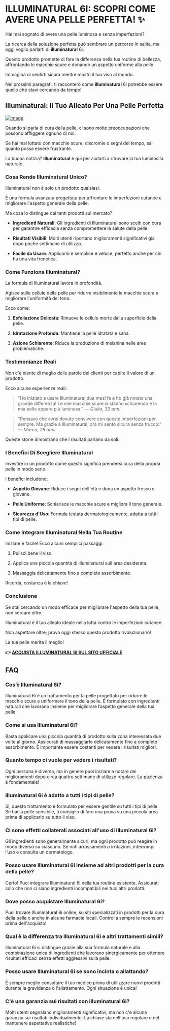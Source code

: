 # ILLUMINATURAL 6I: SCOPRI COME AVERE UNA PELLE PERFETTA! ✨

Hai mai sognato di avere una pelle luminosa e senza imperfezioni? 

La ricerca della soluzione perfetta può sembrare un percorso in salita, ma oggi voglio parlarti di **illuminatural** 6i. 

Questo prodotto promette di fare la differenza nella tua routine di bellezza, affrontando le macchie scure e donando un aspetto uniforme alla pelle. 

Immagina di sentirti sicura mentre mostri il tuo viso al mondo. 

Nei prossimi paragrafi, ti racconterò come **illuminatural** 6i potrebbe essere quello che stavi cercando da tempo!

## Illuminatural: Il Tuo Alleato Per Una Pelle Perfetta

[![Image](https://www2.sellhealth.com/113/illuminatural_468x80-white.gif)](https://gchaffi.com/7wrBSDSw)

Quando si parla di cura della pelle, ci sono molte preoccupazioni che possono affliggere ognuno di noi. 

Se hai mai lottato con macchie scure, discromie o segni del tempo, sai quanto possa essere frustrante. 

La buona notizia? **Illuminatural** è qui per aiutarti a ritrovare la tua luminosità naturale. 

### Cosa Rende Illuminatural Unico?

Illuminatural non è solo un prodotto qualsiasi. 

È una formula avanzata progettata per affrontare le imperfezioni cutanee e migliorare l'aspetto generale della pelle.

Ma cosa lo distingue dai tanti prodotti sul mercato?

- **Ingredienti Naturali**: Gli ingredienti di Illuminatural sono scelti con cura per garantire efficacia senza compromettere la salute della pelle.
  
- **Risultati Visibili**: Molti utenti riportano miglioramenti significativi già dopo poche settimane di utilizzo.
  
- **Facile da Usare**: Applicarlo è semplice e veloce, perfetto anche per chi ha una vita frenetica.

### Come Funziona Illuminatural?

La formula di Illuminatural lavora in profondità. 

Agisce sulle cellule della pelle per ridurre visibilmente le macchie scure e migliorare l'uniformità del tono.

Ecco come:

1. **Esfoliazione Delicata**: Rimuove le cellule morte dalla superficie della pelle.
   
2. **Idratazione Profonda**: Mantiene la pelle idratata e sana.
   
3. **Azione Schiarente**: Riduce la produzione di melanina nelle aree problematiche.

### Testimonianze Reali

Non c'è niente di meglio delle parole dei clienti per capire il valore di un prodotto.

Ecco alcune esperienze reali:

> "Ho iniziato a usare Illuminatural due mesi fa e ho già notato una grande differenza! Le mie macchie scure si stanno schiarendo e la mia pelle appare più luminosa." 
> — *Giulia, 32 anni*

> "Pensavo che avrei dovuto convivere con queste imperfezioni per sempre. Ma grazie a Illuminatural, ora mi sento sicura senza trucco!" 
> — *Marco, 28 anni*

Queste storie dimostrano che i risultati parlano da soli.

### I Benefici Di Scegliere Illuminatural

Investire in un prodotto come questo significa prendersi cura della propria pelle in modo serio. 

I benefici includono:

- **Aspetto Giovane**: Riduce i segni dell'età e dona un aspetto fresco e giovane.
  
- **Pelle Uniforme**: Schiarisce le macchie scure e migliora il tono generale.
  
- **Sicurezza d'Uso**: Formula testata dermatologicamente, adatta a tutti i tipi di pelle.

### Come Integrare Illuminatural Nella Tua Routine

Iniziare è facile! Ecco alcuni semplici passaggi:

1. Pulisci bene il viso.
   
2. Applica una piccola quantità di Illuminatural sull'area desiderata.
   
3. Massaggia delicatamente fino a completo assorbimento.

Ricorda, costanza è la chiave!

### Conclusione

Se stai cercando un modo efficace per migliorare l'aspetto della tua pelle, non cercare oltre.

Illuminatural è il tuo alleato ideale nella lotta contro le imperfezioni cutanee.

Non aspettare oltre; prova oggi stesso questo prodotto rivoluzionario!

La tua pelle merita il meglio!



**👉 [ACQUISTA ILLUMINATURAL 6I SUL SITO UFFICIALE](https://gchaffi.com/7wrBSDSw)**

## FAQ

### Cos’è Illuminatural 6i?

Illuminatural 6i è un trattamento per la pelle progettato per ridurre le macchie scure e uniformare il tono della pelle. È formulato con ingredienti naturali che lavorano insieme per migliorare l’aspetto generale della tua pelle.

### Come si usa Illuminatural 6i?

Basta applicare una piccola quantità di prodotto sulla zona interessata due volte al giorno. Assicurati di massaggiarlo delicatamente fino a completo assorbimento. È importante essere costanti per vedere i risultati migliori.

### Quanto tempo ci vuole per vedere i risultati?

Ogni persona è diversa, ma in genere puoi iniziare a notare dei miglioramenti dopo circa quattro settimane di utilizzo regolare. La pazienza è fondamentale!

### Illuminatural 6i è adatto a tutti i tipi di pelle?

Sì, questo trattamento è formulato per essere gentile su tutti i tipi di pelle. Se hai la pelle sensibile, ti consiglio di fare una prova su una piccola area prima di applicarlo su tutto il viso.

### Ci sono effetti collaterali associati all'uso di Illuminatural 6i?

Gli ingredienti sono generalmente sicuri, ma ogni prodotto può reagire in modo diverso su ciascuno. Se noti arrossamenti o irritazioni, interrompi l’uso e consulta un dermatologo.

### Posso usare Illuminatural 6i insieme ad altri prodotti per la cura della pelle?

Certo! Puoi integrare Illuminatural 6i nella tua routine esistente. Assicurati solo che non ci siano ingredienti incompatibili nei tuoi altri prodotti.

### Dove posso acquistare Illuminatural 6i?

Puoi trovare Illuminatural 6i online, su siti specializzati in prodotti per la cura della pelle o anche in alcune farmacie locali. Controlla sempre le recensioni prima dell'acquisto!

### Qual è la differenza tra Illuminatural 6i e altri trattamenti simili?

Illuminatural 6i si distingue grazie alla sua formula naturale e alla combinazione unica di ingredienti che lavorano sinergicamente per ottenere risultati efficaci senza effetti aggressivi sulla pelle.

### Posso usare Illuminatural 6i se sono incinta o allattando?

È sempre meglio consultare il tuo medico prima di utilizzare nuovi prodotti durante la gravidanza o l'allattamento. Ogni situazione è unica!

### C'è una garanzia sui risultati con Illuminatural 6i?

Molti utenti segnalano miglioramenti significativi, ma non c'è alcuna garanzia sui risultati individualmente. La chiave sta nell'uso regolare e nel mantenere aspettative realistiche!